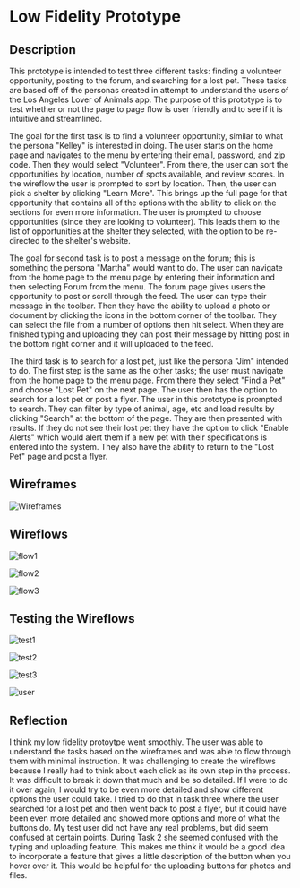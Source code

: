 # Low Fidelity Prototype

## Description

This prototype is intended to test three different tasks: finding a volunteer opportunity, posting to the forum, and searching for a lost pet. These tasks are based off of the personas created in attempt to understand the users of the Los Angeles Lover of Animals app. The purpose of this prototype is to test whether or not the page to page flow is user friendly and to see if it is intuitive and streamlined.

The goal for the first task is to find a volunteer opportunity, similar to what the persona "Kelley" is interested in doing. The user starts on the home page and navigates to the menu by entering their email, password, and zip code. Then they would select "Volunteer". From there, the user can sort the opportunities by location, number of spots available, and review scores. In the wireflow the user is prompted to sort by location. Then, the user can pick a shelter by clicking "Learn More". This brings up the full page for that opportunity that contains all of the options with the ability to click on the sections for even more information. The user is prompted to choose opportunities (since they are looking to volunteer). This leads them to the list of opportunities at the shelter they selected, with the option to be re-directed to the shelter's website.

The goal for second task is to post a message on the forum; this is something the persona "Martha" would want to do. The user can navigate from the home page to the menu page by entering their information and then selecting Forum from the menu. The forum page gives users the opportunity to post or scroll through the feed. The user can type their message in the toolbar. Then they have the ability to upload a photo or document by clicking the icons in the bottom corner of the toolbar. They can select the file from a number of options then hit select. When they are finished typing and uploading they can post their message by hitting post in the bottom right corner and it will uploaded to the feed.

The third task is to search for a lost pet, just like the persona "Jim" intended to do. The first step is the same as the other tasks; the user must navigate from the home page to the menu page. From there they select "Find a Pet" and choose "Lost Pet" on the next page. The user then has the option to search for a lost pet or post a flyer. The user in this prototype is prompted to search. They can filter by type of animal, age, etc and load results by clicking "Search" at the bottom of the page. They are then presented with results. If they do not see their lost pet they have the option to click "Enable Alerts" which would alert them if a new pet with their specifications is entered into the system. They also have the ability to return to the "Lost Pet" page and post a flyer.

## Wireframes

![Wireframes](wireframes.png)

## Wireflows

![flow1](flow1.png)

![flow2](flow2.png)

![flow3](flow3.png)


## Testing the Wireflows

![test1](test1.png)

![test2](test2.png)

![test3](test3.png)

![user](user.png)

## Reflection

I think my low fidelity protoytpe went smoothly. The user was able to understand the tasks based on the wireframes and was able to flow through them with minimal instruction. It was challenging to create the wireflows because I really had to think about each click as its own step in the process. It was difficult to break it down that much and be so detailed. If I were to do it over again, I would try to be even more detailed and show different options the user could take. I tried to do that in task three where the user searched for a lost pet and then went back to post a flyer, but it could have been even more detailed and showed more options and more of what the buttons do. My test user did not have any real problems, but did seem confused at certain points. During Task 2 she seemed confused with the typing and uploading feature. This makes me think it would be a good idea to incorporate a feature that gives a little description of the button when you hover over it. This would be helpful for the uploading buttons for photos and files. 
